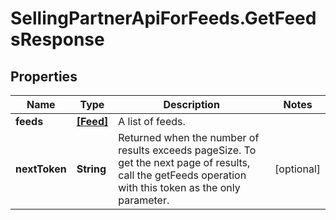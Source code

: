 # SellingPartnerApiForFeeds.GetFeedsResponse

## Properties

Name | Type | Description | Notes
------------ | ------------- | ------------- | -------------
**feeds** | [**[Feed]**](Feed.md) | A list of feeds. | 
**nextToken** | **String** | Returned when the number of results exceeds pageSize. To get the next page of results, call the getFeeds operation with this token as the only parameter. | [optional] 


